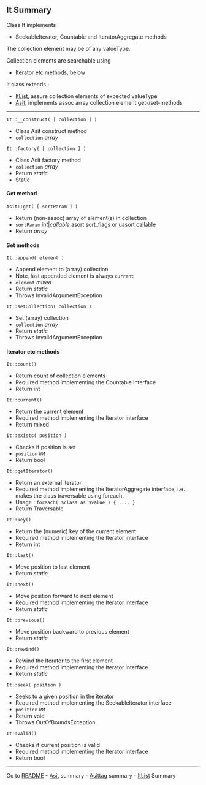 [comment]: # (This file is part of Asit, manages array collections. Copyright 2020 Kjell-Inge Gustafsson, kigkonsult, All rights reserved, licence LGPL 3.0)
## It Summary

Class It implements 
* SeekableIterator, Countable and IteratorAggregate methods

The collection element may be of any valueType.

Collection elements are searchable using
* Iterator etc methods, below

It class extends :
* [ItList], assure collection elements of expected valueType
* [Asit], implements assoc array collection element get-/set-methods

---
 
```It::__construct( [ collection ] )```
* Class Asit construct method
* ```collection``` _array_

```It::factory( [ collection ] )```
* Class Asit factory method
* ```collection``` _array_
* Return _static_
* Static
    
#### Get method

```Asit::get( [ sortParam ] )```
* Return (non-assoc) array of element(s) in collection
* ```sortParam``` _int_|_callable_  asort sort_flags or uasort callable
* Return _array_

    
#### Set methods

```It::append( element )```
* Append element to (array) collection
* Note, last appended element is always ```current```
* ```element``` _mixed_
* Return _static_
* Throws InvalidArgumentException
    
```It::setCollection( collection )```
* Set (array) collection
* ```collection``` _array_
* Return _static_
* Throws InvalidArgumentException

#### Iterator etc methods

```It::count()```
* Return count of collection elements
* Required method implementing the Countable interface
* Return int

```It::current()```
* Return the current element
* Required method implementing the Iterator interface
* Return mixed

```It::exists( position )```
* Checks if position is set
* ```position``` _int_
* Return bool

```It::getIterator()```
* Return an external iterator
* Required method implementing the IteratorAggregate interface, i.e. makes the class traversable using foreach.
* Usage : ```foreach( $class as $value ) { .... }```
* Return Traversable

```It::key()```
* Return the (numeric) key of the current element
* Required method implementing the Iterator interface
* Return int

```It::last()```
* Move position to last element
* Return _static_

```It::next()```
* Move position forward to next element
* Required method implementing the Iterator interface
* Return _static_

```It::previous()```
* Move position backward to previous element
* Return _static_

```It::rewind()```
* Rewind the Iterator to the first element
* Required method implementing the Iterator interface
* Return _static_

```It::seek( position )```
* Seeks to a given position in the iterator
* Required method implementing the SeekableIterator interface
* ```position``` _int_
* Return void
* Throws OutOfBoundsException

```It::valid()```
* Checks if current position is valid
* Required method implementing the Iterator interface
* Return bool

---
Go to [README] - [Asit] summary - [Asittag] summary - [ItList] Summary 

[Asit]:AsitSummary.md
[Asittag]:AsittagSummary.md
[ItList]:ListSummary.md
[README]:../README.md
